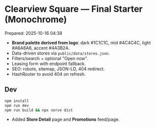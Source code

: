 
# Clearview Square — Final Starter (Monochrome)

Prepared: 2025-10-16 04:38

- **Brand palette derived from logo**: dark #1C1C1C, mid #4C4C4C, light #A6A6A6, accent #4A3B2A.
- Data-driven stores via `public/data/stores.json`.
- Filters/search + optional "Open now".
- Leasing form with endpoint fallback.
- SEO: robots, sitemap, JSON-LD, 404 redirect.
- HashRouter to avoid 404 on refresh.

## Dev
```bash
npm install
npm run dev
npm run build && npx serve dist
```

- Added **Store Detail** page and **Promotions** feed/page.
